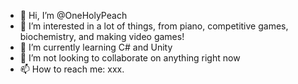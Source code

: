 - 👋 Hi, I’m @OneHolyPeach
- 👀 I’m interested in a lot of things, from piano, competitive games, biochemistry, and making video games!
- 🌱 I’m currently learning C# and Unity
- 💞️ I’m not looking to collaborate on anything right now
- 📫 How to reach me: xxx.

<!---
OneHolyPeach/OneHolyPeach is a ✨ special ✨ repository because its `README.md` (this file) appears on your GitHub profile.
You can click the Preview link to take a look at your changes.
--->

